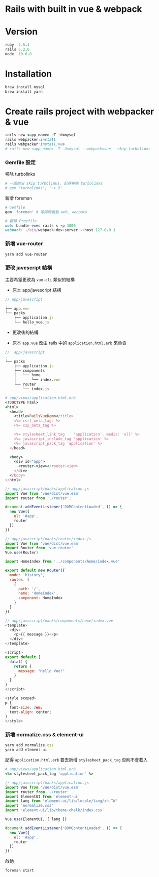 # Rails with built in vue & webpack

# Version

```ruby
ruby  2.5.1
rails 5.2.0
node  10.6.0
```

# Installation

```ruby
brew install mysql
brew install yarn
```

# Create rails project with webpacker & vue

```ruby
rails new <app_name> -T -d=mysql
rails webpacker:install
rails webpacker:install:vue
# rails new <app_name> -T -d=mysql --webpack=vue --skip-turbolinks
```

### Gemfile 設定

移除 turbolinks

```ruby
# 一開始沒 skip turbolinks, 記得移除 turbolinks
# gem 'turbolinks', '~> 5'
```

新增 foreman

```ruby
# Gemfile
gem 'foreman' # 可同時啟動 web, webpack
```
```ruby
# 新增 Procfile
web: bundle exec rails s -p 3000
webpack: ./bin/webpack-dev-server --host 127.0.0.1
```

### 新增 vue-router

```js
yarn add vue-router
```

### 更改 javescript 結構

主要希望更改為 `vue-cli` 類似的結構

* 原本 app/javescript 結構

```js
// app/javescript
.
├── app.vue
└── packs
    ├── application.js
    └── hello_vue.js
```

* 更改後的結構

 * 原本 `app.vue` 改由 rails 中的 `application.html.erb` 來負責

```js
//  app/javescript
.
└── packs
    ├── application.js
    ├── components
    │   └── home
    │       └── index.vue
    └── router
        └── index.js
```


```ruby
# app/views/application.html.erb
<!DOCTYPE html>
<html>
  <head>
    <title>RailsVueDemo</title>
    <%= csrf_meta_tags %>
    <%= csp_meta_tag %>

    <%= stylesheet_link_tag    'application', media: 'all' %>
    <%= javascript_include_tag 'application' %>
    <%= javascript_pack_tag 'application' %>
  </head>

  <body>
    <div id="app">
      <router-view></router-view>
    </div>
  </body>
</html>

```

```js
// app/javascript/packs/application.js
import Vue from 'vue/dist/vue.esm'
import router from './router';

document.addEventListener('DOMContentLoaded', () => {
  new Vue({
    el: '#app',
    router
  })
})
```


```js
// app/javascript/packs/router/index.js
import Vue from 'vue/dist/vue.esm'
import Router from 'vue-router'
Vue.use(Router)

import HomeIndex from '../components/home/index.vue'

export default new Router({
  mode: 'history',
  routes: [
    {
      path: '/',
      name: 'HomeIndex',
      component: HomeIndex
    }
  ]
})
```

```js
// app/javascript/packs/components/home/index.vue
<template>
  <div>
    <p>{{ message }}</p>
  </div>
</template>

<script>
export default {
  data() {
    return {
      message: "Hello Vue!"
    }
  }
}
</script>

<style scoped>
p {
  font-size: 2em;
  text-align: center;
}
</style>
```

### 新增 normalize.css & element-ui

```js
yarn add normalize.css
yarn add element-ui
```

記得 `application.html.erb` 要去新增 `stylesheet_pack_tag` 否則不會載入

```ruby
# app/views/application.html.erb
<%= stylesheet_pack_tag 'application' %>
```

```js
// app/javascript/packs/application.js
import Vue from 'vue/dist/vue.esm'
import router from './router'
import ElementUI from 'element-ui'
import lang from 'element-ui/lib/locale/lang/zh-TW'
import 'normalize.css'
import 'element-ui/lib/theme-chalk/index.css'

Vue.use(ElementUI, { lang })

document.addEventListener('DOMContentLoaded', () => {
  new Vue({
    el: '#app',
    router
  })
})
```

啟動

```
foreman start
```
